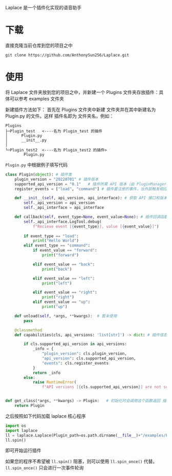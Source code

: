 Laplace 是一个插件化实现的语音助手

# 下载
直接克隆当前仓库到您的项目之中
```shell
git clone https://github.com/AnthonySun256/Laplace.git
```

# 使用
将 Laplace 文件夹放到您的项目之中，并新建一个 Plugins 文件夹存放插件：具体可以参考 examples 文件夹

新建插件方法如下：
首先在 Plugins 文件夹中新建 文件夹并在其中新建名为 Plugin.py 的文件。这样 插件名即为 文件夹名，例如：
```
Plugins
├─Plugin_test   <----名为 Plugin_test 的插件
│      Plugin.py
│      __init__.py
│
└─Plugin_test2  <----名为 Plugin_test2 的插件>
        Plugin.py
```

``Plugin.py`` 中根据例子填写代码

```python
class Plugin(object): # 插件类
    plugin_version = "20220701" # 插件版本
    supported_api_version = "0.1"   # 插件所需 API 版本（由 PluginManager 提供）
    register_events = ["load", "command"] # 插件要注册的事件，当外部触发相应事件时，会调用当前插件

    def __init__(self, api_version, api_interface): # 获取 API 接口和版本，API 接口用于 使用外部提供的一些功能
        self._api_version = api_version
        self._api_interface = api_interface

    def callback(self, event_type=None, event_value=None): # 插件回调函数，当外部事件触发调用插件时会调用这个函数
        self._api_interface.LogTool.debug(
            f"Recieve event [{event_type}], value [{event_value}]")
            
        if event_type == "load":
            print("Hello World")
        elif event_type == "command":
            if event_value == "forward":
                print("forward")

            elif event_value == "back":
                print("back")

            elif event_value == "left":
                print("left")

            elif event_value == "right":
                print("right")
            elif event_value == "up":
                print("up")

    def unload(self, *args, **kwargs):  # 暂未使用
        pass

    @classmethod
    def capabilities(cls, api_versions: 'list[str]') -> dict: # 插件信息查询接口，查询当前 API 版本是否满足插件需求，满足则返回插件信息

        if cls.supported_api_version in api_versions:
            _info = {
                "plugin_version": cls.plugin_version,
                "api_version": cls.supported_api_version,
                "events": cls.register_events
            }
            return _info
        else:
            raise RuntimeError(
                f"API versions [{cls.supported_api_version}] are not supported!")


def get_class(*args, **kwargs) -> Plugin:   # 初始化时会调用这个函数返回 插件类(注意不是插件实例，因为可能会存在同一个插件需要多个实例的情况)
    return Plugin

```


之后按照如下代码加载 laplace 核心程序
```python
import os
import laplace
ll = laplace.Laplace(Plugin_path=os.path.dirname(__file__)+"/examples/Plugins")
ll.spin()
```
即可开始运行插件

如果您的程序不希望被 ``ll.spin()`` 阻塞，则可以使用 ``ll.spin_once()`` 代替。
``ll.spin_once()`` 只会进行一次事件轮询
